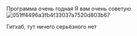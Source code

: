 Программа очень годная
Я вам очень советую
![051ff4496a3fb4f33037a7520d803b67](https://github.com/user-attachments/assets/353eb3c4-fc23-47a3-bf90-b738cdf0cf86)


Гитхаб, тут ничего серьёзного нет
